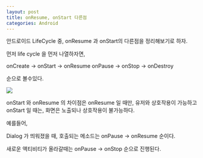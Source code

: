 ```yaml
---
layout: post
title: onResume, onStart 다른점
categories: Android
---
```


안드로이드 LifeCycle 중,
onResume 과 onStart의 다른점을 정리해보기로 하자.

먼저 life cycle 을 먼저 나열하자면,

onCreate -> onStart -> onResume
onPause -> onStop -> onDestroy

순으로 볼수있다.

<img src="{{ site.url }}/public/img/1204-android-lifecycle/image.png">

onStart 와 onResume 의 차이점은
onResume 일 때만, 유저와 상호작용이 가능하고
onStart  일 때는, 화면은 노출되나 상호작용이 불가능하다.

예를들어,

Dialog 가 띄워졌을 때, 호출되는 메소드는
onPause -> onResume 순이다.

새로운 액티비티가 올라갈때는
onPause -> onStop 순으로 진행된다.
